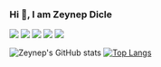 ### Hi 👋, I am Zeynep Dicle

<!--
   ![logo](zd2.png) 
A passionate embedded system developer from Turkey. I work in hardware design, embedded software development, testing and analysis at [@rftek](https://github.com/rftek-electronics). I am involved in the open source [@deneyap](https://github.com/deneyapkart) project. I also do volunteer work for gender and women's empowerment at [SistersLab](https://sisterslab.co/). I share what I learned in all processes in [my blog](https://sisterslab.co/yazar/zeynep-dicle/) posts.
-->

[![](https://img.shields.io/badge/Twitter-66435A)](https://twitter.com/diclezyneep)   [![](https://img.shields.io/badge/Youtube-66435A)](https://www.youtube.com/channel/UCPnJ2dQcht_XPxKaTwVTk2A)   [![](https://img.shields.io/badge/Blog-66435A)](https://sisterslab.co/yazar/zeynep-dicle/)   [![](https://img.shields.io/badge/Spotfiy-66435A)](https://open.spotify.com/user/3bsoz3jesd1aw0qinhvl7kp5n?si=3e6e173cd36746c5)   [![](https://img.shields.io/badge/Linkedin-66435A)](https://www.linkedin.com/in/zeynep-dicle-9862841a9/)

![Zeynep's GitHub stats](https://github-readme-stats.vercel.app/api?username=zeynepdicle&show_icons=true&theme=radical)     [![Top Langs](https://github-readme-stats.vercel.app/api/top-langs/?username=zeynepdicle&layout=compact&theme=radical)](https://github.com/zeynepdicle/github-readme)

<!--
**zeynepdicle/zeynepdicle** is a ✨ _special_ ✨ repository because its `README.md` (this file) appears on your GitHub profile.

Here are some ideas to get you started:

- 🔭 I’m currently working on ...
- 🌱 I’m currently learning ...
- 👯 I’m looking to collaborate on ...
- 🤔 I’m looking for help with ...
- 💬 Ask me about ...
- 📫 How to reach me: ...
- 😄 Pronouns: ...
- ⚡ Fun fact: ...
-->

